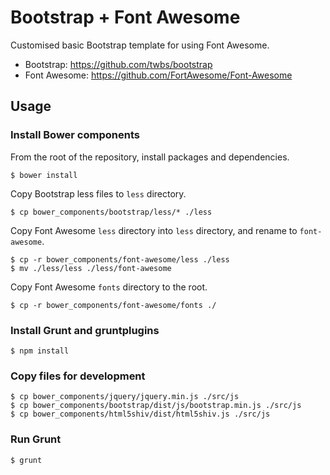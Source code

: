 Bootstrap + Font Awesome
=============

Customised basic Bootstrap template for using Font Awesome.


- Bootstrap: https://github.com/twbs/bootstrap
- Font Awesome: https://github.com/FortAwesome/Font-Awesome

## Usage

### Install Bower components

From the root of the repository, install packages and dependencies.

    $ bower install

Copy Bootstrap less files to `less` directory.

    $ cp bower_components/bootstrap/less/* ./less

Copy Font Awesome `less` directory into `less` directory, and rename to `font-awesome`.

    $ cp -r bower_components/font-awesome/less ./less
    $ mv ./less/less ./less/font-awesome

Copy Font Awesome `fonts` directory to the root.

    $ cp -r bower_components/font-awesome/fonts ./

### Install Grunt and gruntplugins

    $ npm install

### Copy files for development

    $ cp bower_components/jquery/jquery.min.js ./src/js
    $ cp bower_components/bootstrap/dist/js/bootstrap.min.js ./src/js
    $ cp bower_components/html5shiv/dist/html5shiv.js ./src/js

### Run Grunt

    $ grunt

